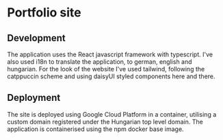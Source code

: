 # Portfolio  site

## Development

The application uses the React javascript framework with typescript. I've also used i18n to translate the application,
to german, english and hungarian. For the look of the website I've used tailwind, following the catppuccin scheme and
using daisyUI styled components here and there.

## Deployment

The site is deployed using Google Cloud Platform in a container,
utilising a custom domain registered under the Hungarian top level domain.
The application is containerised using the npm docker base image.
